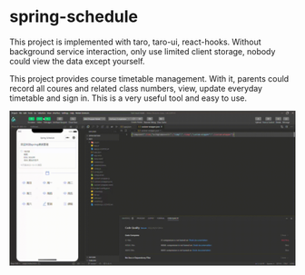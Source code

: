 # spring-schedule

This project is implemented with taro, taro-ui, react-hooks. 
Without background service interaction, only use limited client storage, nobody could view the data except yourself.

This project provides course timetable management. With it, parents could record all coures and related class numbers, 
view, update everyday timetable and sign in. This is a very useful tool and easy to use.

![Animated demo](https://github.com/hailie-spring/spring-schedule/blob/master/materials/spring%20schedule%20update.gif)
